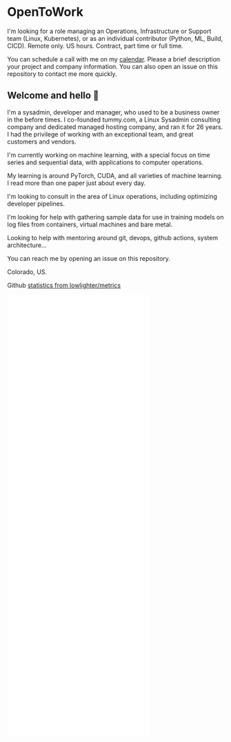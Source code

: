 # OpenToWork

I'm looking for a role managing an Operations, Infrastructure or Support team (Linux, Kubernetes), or as an individual contributor (Python, ML, Build, CICD). Remote only. US hours. Contract, part time or full time.

You can schedule a call with me on my [calendar](https://cal.com/evelynmitchell). Please a brief description your project and company information. You can also open an issue on this repository to contact me more quickly.

## Welcome and hello 👋

I'm a sysadmin, developer and manager, who used to be a business owner in the before times. I co-founded tummy.com, a Linux Sysadmin consulting company and dedicated managed hosting company, and ran it for 26 years. I had the privilege of working with an exceptional team, and great customers and vendors.

I'm currently working on machine learning, with a special focus on time series and sequential data, with applications to computer operations.

My learning is around PyTorch, CUDA, and all varieties of machine learning. I read more than one paper just about every day.

I'm looking to consult in the area of Linux operations, including optimizing developer pipelines.

I'm looking for help with gathering sample data for use in training models on log files from containers, virtual machines and bare metal. 

Looking to help with mentoring around git, devops, github actions, system architecture...

You can reach me by opening an issue on this repository.

Colorado, US.

Github [statistics from lowlighter/metrics](https://github.com/lowlighter/metrics)

![m](github-metrics.svg)


